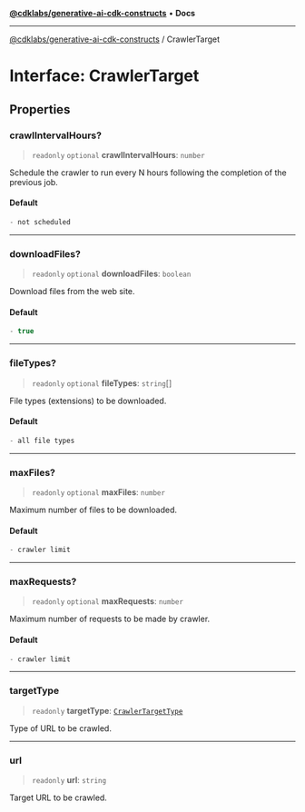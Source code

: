 [**@cdklabs/generative-ai-cdk-constructs**](../README.md) • **Docs**

***

[@cdklabs/generative-ai-cdk-constructs](../README.md) / CrawlerTarget

# Interface: CrawlerTarget

## Properties

### crawlIntervalHours?

> `readonly` `optional` **crawlIntervalHours**: `number`

Schedule the crawler to run every N hours following the completion of the previous job.

#### Default

```ts
- not scheduled
```

***

### downloadFiles?

> `readonly` `optional` **downloadFiles**: `boolean`

Download files from the web site.

#### Default

```ts
- true
```

***

### fileTypes?

> `readonly` `optional` **fileTypes**: `string`[]

File types (extensions) to be downloaded.

#### Default

```ts
- all file types
```

***

### maxFiles?

> `readonly` `optional` **maxFiles**: `number`

Maximum number of files to be downloaded.

#### Default

```ts
- crawler limit
```

***

### maxRequests?

> `readonly` `optional` **maxRequests**: `number`

Maximum number of requests to be made by crawler.

#### Default

```ts
- crawler limit
```

***

### targetType

> `readonly` **targetType**: [`CrawlerTargetType`](../enumerations/CrawlerTargetType.md)

Type of URL to be crawled.

***

### url

> `readonly` **url**: `string`

Target URL to be crawled.
